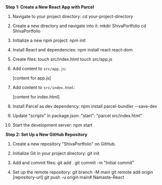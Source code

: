 **Step 1: Create a New React App with Parcel**

1. Navigate to your project directory:
   cd your-project-directory

2. Create a new directory and navigate into it:
   mkdir ShivaPortfolio
   cd ShivaPortfolio

3. Initialize a new npm project:
   npm init

4. Install React and dependencies:
   npm install react react-dom

5. Create files:
   touch src/index.html
   touch src/app.js

6. Add content to `src/app.js`:

   [content for app.js]

7. Add content to `src/index.html`:

   [content for index.html]

8. Install Parcel as dev dependency:
   npm install parcel-bundler --save-dev

9. Update "scripts" in package.json:
   "start": "parcel src/index.html"

10. Start the development server:
    npm start

**Step 2: Set Up a New GitHub Repository**

1. Create a new repository "ShivaPortfolio" on GitHub.

2. Initialize Git in your project directory:
   git init

3. Add and commit files:
   git add .
   git commit -m "Initial commit"

4. Set up the remote repository:
   git branch -M main
   git remote add origin [repository-url]
   git push -u origin main# Namaste-React
